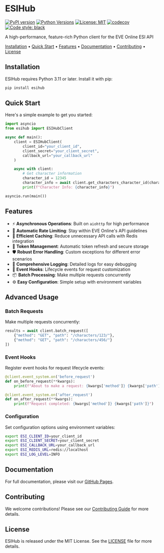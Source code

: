 # ESIHub

[![PyPI version](https://badge.fury.io/py/esihub.svg)](https://badge.fury.io/py/esihub)
[![Python Versions](https://img.shields.io/pypi/pyversions/esihub.svg)](https://pypi.org/project/esihub/)
[![License: MIT](https://img.shields.io/badge/License-MIT-yellow.svg)](https://opensource.org/licenses/MIT)
[![codecov](https://codecov.io/gh/meloncafe/esihub/graph/badge.svg?token=Q5Un3rLAsw)](https://codecov.io/gh/meloncafe/esihub)
[![Code style: black](https://img.shields.io/badge/code%20style-black-000000.svg)](https://github.com/psf/black)

A high-performance, feature-rich Python client for the EVE Online ESI API

[Installation](#installation) •
[Quick Start](#quick-start) •
[Features](#features) •
[Documentation](#documentation) •
[Contributing](#contributing) •
[License](#license)

## Installation

ESIHub requires Python 3.11 or later. Install it with pip:

```bash
pip install esihub
```

## Quick Start

Here's a simple example to get you started:

```python
import asyncio
from esihub import ESIHubClient

async def main():
    client = ESIHubClient(
        client_id="your_client_id",
        client_secret="your_client_secret",
        callback_url="your_callback_url"
    )

    async with client:
        # Get character information
        character_id = 12345
        character_info = await client.get_characters_character_id(character_id=character_id)
        print(f"Character Info: {character_info}")

asyncio.run(main())
```

## Features

- ⚡ **Asynchronous Operations**: Built on `aiohttp` for high performance
- 🔄 **Automatic Rate Limiting**: Stay within EVE Online's API guidelines
- 💾 **Efficient Caching**: Reduce unnecessary API calls with Redis integration
- 🔑 **Token Management**: Automatic token refresh and secure storage
- 🛡️ **Robust Error Handling**: Custom exceptions for different error scenarios
- 📝 **Comprehensive Logging**: Detailed logs for easy debugging
- 🎣 **Event Hooks**: Lifecycle events for request customization
- 📦 **Batch Processing**: Make multiple requests concurrently
- ⚙️ **Easy Configuration**: Simple setup with environment variables

## Advanced Usage

### Batch Requests

Make multiple requests concurrently:

```python
results = await client.batch_request([
    {"method": "GET", "path": "/characters/123/"},
    {"method": "GET", "path": "/characters/456/"}
])
```

### Event Hooks

Register event hooks for request lifecycle events:

```python
@client.event_system.on('before_request')
def on_before_request(**kwargs):
    print(f"About to make a request: {kwargs['method']} {kwargs['path']}")

@client.event_system.on('after_request')
def on_after_request(**kwargs):
    print(f"Request completed: {kwargs['method']} {kwargs['path']}")
```

### Configuration

Set configuration options using environment variables:

```bash
export ESI_CLIENT_ID=your_client_id
export ESI_CLIENT_SECRET=your_client_secret
export ESI_CALLBACK_URL=your_callback_url
export ESI_REDIS_URL=redis://localhost
export ESI_LOG_LEVEL=INFO
```

## Documentation

For full documentation, please visit our [GitHub Pages](https://esihub.siege-green.com).

## Contributing

We welcome contributions! Please see our [Contributing Guide](CONTRIBUTING.md) for more details.

## License

ESIHub is released under the MIT License. See the [LICENSE](LICENSE) file for more details.
